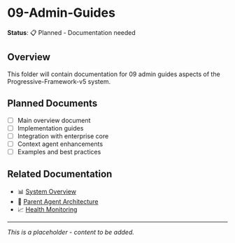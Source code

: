 ﻿# 09-Admin-Guides

**Status**: 📋 Planned - Documentation needed

## Overview
This folder will contain documentation for 09 admin guides aspects of the Progressive-Framework-v5 system.

## Planned Documents
- [ ] Main overview document
- [ ] Implementation guides  
- [ ] Integration with enterprise core
- [ ] Context agent enhancements
- [ ] Examples and best practices

## Related Documentation
- 📊 [System Overview](../01-Core-System/System-Overview.md)
- 🤖 [Parent Agent Architecture](../01-Core-System/Parent-Agent-Architecture.md)
- 📈 [Health Monitoring](../01-Core-System/Health-Monitoring.md)

---
*This is a placeholder - content to be added.*
